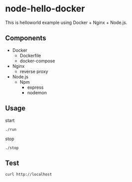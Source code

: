 # node-hello-docker

This is helloworld example using Docker + Nginx + Node.js.

## Components

* Docker
  * Dockerfile
  * docker-compose
* Nginx
  * reverse proxy
* Node.js
  * Npm
    * express
    * nodemon

## Usage

start

    ./run

stop

    ./stop

## Test

    curl http://localhost


